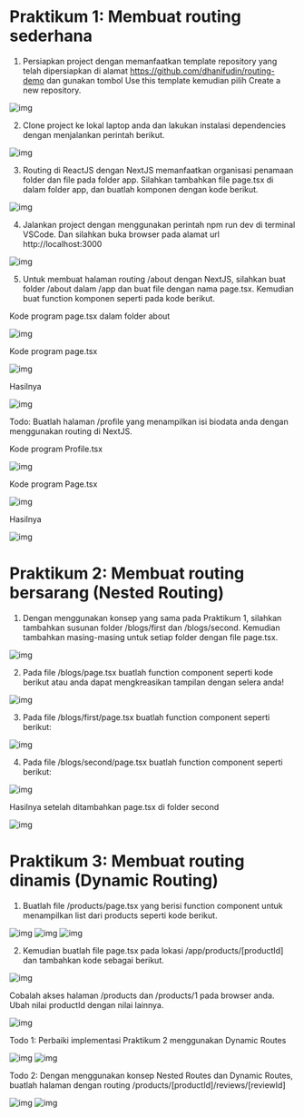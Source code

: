# Praktikum 1: Membuat routing sederhana

1. Persiapkan project dengan memanfaatkan template repository yang telah dipersiapkan di alamat https://github.com/dhanifudin/routing-demo dan gunakan tombol Use this template kemudian pilih Create a new repository.

![img](/routing-demo-main/img/hasil%20clone%20praktikum%201.PNG)

2. Clone project ke lokal laptop anda dan lakukan instalasi dependencies dengan menjalankan perintah berikut.

![img](/routing-demo-main/img/npm%20install%20praktikum%201.PNG)

3. Routing di ReactJS dengan NextJS memanfaatkan organisasi penamaan folder dan file pada folder app. Silahkan tambahkan file page.tsx di dalam folder app, dan buatlah komponen dengan kode berikut.

![img](/routing-demo-main/img/page%20tsx%20praktikum%201.PNG)

4. Jalankan project dengan menggunakan perintah npm run dev di terminal VSCode. Dan silahkan buka browser pada alamat url http://localhost:3000

![img](/routing-demo-main/img/hasil%20npm%20run%20dev%20praktikum%201.PNG)

5. Untuk membuat halaman routing /about dengan NextJS, silahkan buat folder /about dalam /app dan buat file dengan nama page.tsx. Kemudian buat function komponen seperti pada kode berikut.

Kode program page.tsx dalam folder about

![img](/routing-demo-main/img/kode%20program%20page%20tsx%20folder%20about%20prak%201.PNG)

Kode program page.tsx

![img](/routing-demo-main/img/kode%20program%20page.tsx%20praktikum%201.PNG)

Hasilnya 

![img](/routing-demo-main/img/hasil%20praktikum%201.PNG)

Todo: Buatlah halaman /profile yang menampilkan isi biodata anda dengan menggunakan routing di NextJS.

Kode program Profile.tsx

![img](/routing-demo-main/img/kode%20program%20profile.tsx%20praktikum%201.PNG)

Kode program Page.tsx

![img](/routing-demo-main/img/kode%20program%20page.tsx%20untuk%20profile.PNG)

Hasilnya

![img](/routing-demo-main/img/Hasil%20Biodata%20praktikum%201.PNG)

# Praktikum 2: Membuat routing bersarang (Nested Routing)

1. Dengan menggunakan konsep yang sama pada Praktikum 1, silahkan tambahkan susunan folder /blogs/first dan /blogs/second. Kemudian tambahkan masing-masing untuk setiap folder dengan file page.tsx.

![img](/routing-demo-main/img/macam-macam%20folder%20praktikum%202.PNG)

2. Pada file /blogs/page.tsx buatlah function component seperti kode berikut atau anda dapat mengkreasikan tampilan dengan selera anda!

![img](/routing-demo-main/img/kode%20program%20page%20folder%20blog%20prak%202.PNG)

3. Pada file /blogs/first/page.tsx buatlah function component seperti berikut:

![img](/routing-demo-main/img/kode%20program%20page%20foler%20first%20prak%202.PNG)

4. Pada file /blogs/second/page.tsx buatlah function component seperti berikut:

![img](/routing-demo-main/img/kode%20program%20page%20folder%20second%20prak%202.PNG)

Hasilnya setelah ditambahkan page.tsx di folder second 

![img](/routing-demo-main/img/hasil%20praktikum%202.PNG)


# Praktikum 3: Membuat routing dinamis (Dynamic Routing)

1. Buatlah file /products/page.tsx yang berisi function component untuk menampilkan list dari products seperti kode berikut.

![img](/routing-demo-main/img/kode%20program%20praktikum%203%20langkah%201.PNG)
![img](/routing-demo-main/img/kode%20program%20pagetsx%20langkah%201a%20praktikum%203.PNG)
![img](/routing-demo-main/img/hasil%20praktikum%203%20langkah%201.PNG)

2. Kemudian buatlah file page.tsx pada lokasi /app/products/[productId] dan tambahkan kode sebagai berikut.

![img](/routing-demo-main/img/kode%20program%20praktikum%203%20langkah%203.PNG)

Cobalah akses halaman /products dan /products/1 pada browser anda. Ubah nilai productId dengan nilai lainnya.

![img](/routing-demo-main/img/hasil%20details%20products1%20praktikum%203.PNG)

Todo 1: Perbaiki implementasi Praktikum 2 menggunakan Dynamic Routes

![img](/routing-demo-main/img/kode%20program%20blogsID%20todo%20praktikum%203.PNG)
![img](/routing-demo-main/img/hasil%20todo%201%20praktikum%203.PNG)

Todo 2: Dengan menggunakan konsep Nested Routes dan Dynamic Routes, buatlah halaman dengan routing /products/[productId]/reviews/[reviewId]

![img](/routing-demo-main/img/kode%20program%20reviews%20todo2.PNG)
![img](/routing-demo-main/img/hasil%20todo%202%20reviews.PNG)














